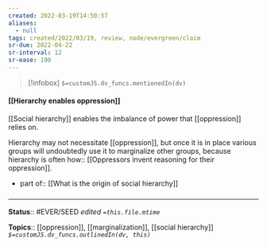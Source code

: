 ```yaml
---
created: 2022-03-19T14:50:57 
aliases:
  - null
tags: created/2022/03/19, review, node/evergreen/claim
sr-due: 2022-04-22
sr-interval: 12
sr-ease: 190
---
```

> [!infobox]
`$=customJS.dv_funcs.mentionedIn(dv)`

#### [[Hierarchy enables oppression]] 

[[Social hierarchy]] enables the imbalance of power that [[oppression]] relies on. 

Hierarchy may not necessitate [[oppression]], but once it is in place various groups will undoubtedly use it to marginalize other groups, because hierarchy is often
how:: [[Oppressors invent reasoning for their oppression]].

- part of:: [[What is the origin of social hierarchy]]

### <hr class="footnote"/>

**Status**:: #EVER/SEED 
*edited `=this.file.mtime`*

**Topics**:: [[oppression]], [[marginalization]], [[social hierarchy]]
*`$=customJS.dv_funcs.outlinedIn(dv, this)`*
